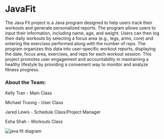 # JavaFit

The Java Fit project is a Java program designed to help users track their workouts and generate personalized reports. The program allows users to input their information, including name, age, and weight. Users can then log their daily workouts by selecting a focus area (e.g., legs, arms, core) and entering the exercises performed along with the number of reps. The program organizes this data into user-specific workout reports, displaying the date, focus area, exercises, and reps for each workout session. This project promotes user engagement and accountability in maintaining a healthy lifestyle by providing a convenient way to monitor and analyze fitness progress.

### About the Team:

Kelly Tran - Main Class

Michael Truong - User Class

Jared Lewis - Schedule Class/Project Manager

Esha Shah - Workouts Class



![java fit diagram](https://github.com/javafitcompany/javafit/assets/158989888/c84ea5a6-9bf8-4bef-871a-5d24779407d3)
